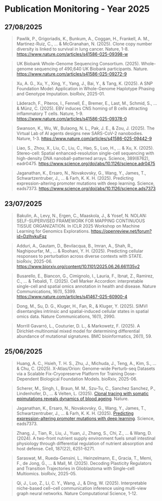 # Publication Monitoring - Year 2025


## 27/08/2025

> Pawlik, P., Grigoriadis, K., Bunkum, A., Coggan, H., Frankell, A. M., 
  Martinez-Ruiz, C., ... & McGranahan, N. (2025). Clone copy number diversity 
  is linked to survival in lung cancer. Nature, 1-8.
  https://www.nature.com/articles/s41586-025-09398-w

> UK Biobank Whole-Genome Sequencing Consortium. (2025). Whole-genome 
  sequencing of 490,640 UK Biobank participants. Nature.
  https://www.nature.com/articles/s41586-025-09272-9

> Xu, A. G., Xu, Y., Xing, Y., Yang, J., Bai, Y., & Tang, K. (2025). A SNP 
  Foundation Model: Application in Whole-Genome Haplotype Phasing and Genotype 
  Imputation. bioRxiv, 2025-01.

> Läderach, F., Piteros, I., Fennell, É., Bremer, E., Last, M., Schmid, S., ... 
  & Münz, C. (2025). EBV induces CNS homing of B cells attracting inflammatory 
  T cells. Nature, 1-9.
  https://www.nature.com/articles/s41586-025-09378-0

> Swanson, K., Wu, W., Bulaong, N. L., Pak, J. E., & Zou, J. (2025). The 
  Virtual Lab of AI agents designs new SARS-CoV-2 nanobodies. Nature, 1-3.
  https://www.nature.com/articles/s41586-025-09442-9

> Liao, S., Zhou, X., Liu, C., Liu, C., Hao, S., Luo, H., ... & Xu, X. (2025). 
  Stereo-cell: Spatial enhanced-resolution single-cell sequencing with 
  high-density DNA nanoball-patterned arrays. Science, 389(6762), eadr0475.
  https://www.science.org/doi/abs/10.1126/science.adr0475

> Jaganathan, K., Ersaro, N., Novakovsky, G., Wang, Y., James, T., 
  Schwartzentruber, J., ... & Farh, K. K. H. (2025). Predicting 
  expression-altering promoter mutations with deep learning. Science, eads7373.
  https://www.science.org/doi/abs/10.1126/science.ads7373



## 23/07/2025

> Bakulin, A., Levy, N., Ergen, C., Maaskola, J., & Yosef, N. 
  NOLAN: SELF-SUPERVISED FRAMEWORK FOR MAPPING CONTINUOUS TISSUE ORGANIZATION. 
  In ICLR 2025 Workshop on Machine Learning for Genomics Explorations.
  https://openreview.net/forum?id=DzlhvkuFqz

> Adduri, A., Gautam, D., Bevilacqua, B., Imran, A., Shah, R., Naghipourfar, M., ... & Roohani, Y. H. (2025). 
  Predicting cellular responses to perturbation across diverse contexts with STATE. 
  bioRxiv, 2025-06.
  https://www.biorxiv.org/content/10.1101/2025.06.26.661135v2

> Busarello, E., Biancon, G., Cimignolo, I., Lauria, F., Ibnat, Z., Ramirez, C., ... & Tebaldi, T. (2025).
  Cell Marker Accordion: interpretable single-cell and spatial omics annotation in health and disease. 
  Nature Communications, 16(1), 5399.
  https://www.nature.com/articles/s41467-025-60900-4

> Dong, M., Su, D. G., Kluger, H., Fan, R., & Kluger, Y. (2025). 
  SIMVI disentangles intrinsic and spatial-induced cellular states in spatial omics data. 
  Nature Communications, 16(1), 2990.

> Morrill Gavarró, L., Couturier, D. L., & Markowetz, F. (2025). 
  A Dirichlet-multinomial mixed model for determining differential abundance of mutational signatures. 
  BMC bioinformatics, 26(1), 59.


## 25/06/2025

> Huang, A. C., Hsieh, T. H. S., Zhu, J., Michuda, J., Teng, A., Kim, S., ... & Chu, C. (2025). 
  X-Atlas/Orion: Genome-wide Perturb-seq Datasets via a Scalable Fix-Cryopreserve Platform for Training Dose-Dependent Biological Foundation Models. bioRxiv, 2025-06.

> Scherer, M., Singh, I., Braun, M. M., Szu-Tu, C., Sanchez Sanchez, P., Lindenhofer, D., ... & Velten, L. (2025). 
[Clonal tracing with somatic epimutations reveals dynamics of blood 
ageing](https://www.nature.com/articles/s41586-025-09041-8). Nature.

> Jaganathan, K., Ersaro, N., Novakovsky, G., Wang, Y., James, T., Schwartzentruber, J., ... & Farh, K. K. H. (2025). 
[Predicting expression-altering promoter mutations with deep 
learning](https://www.science.org/doi/10.1126/science.ads7373).
Science, eads7373.

> Zhang, J., Tian, R., Liu, J., Yuan, J., Zhang, S., Chi, Z., ... & Wang, D. (2024). A two-front nutrient supply environment fuels small intestinal physiology through differential regulation of nutrient absorption and host defense. Cell, 187(22), 6251-6271.

> Saraswat, M., Rueda-Gensini, L., Heinzelmann, E., Gracia, T., Memi, F., de Jong, G., ... & Mall, M. (2025). Decoding Plasticity Regulators and Transition Trajectories in Glioblastoma with Single-cell Multiomics. bioRxiv, 2025-05.

> Qi, J., Luo, Z., Li, C. Y., Wang, J., & Ding, W. (2025). Interpretable niche-based cell‒cell communication inference using multi-view graph neural networks. Nature Computational Science, 1-12.

> 